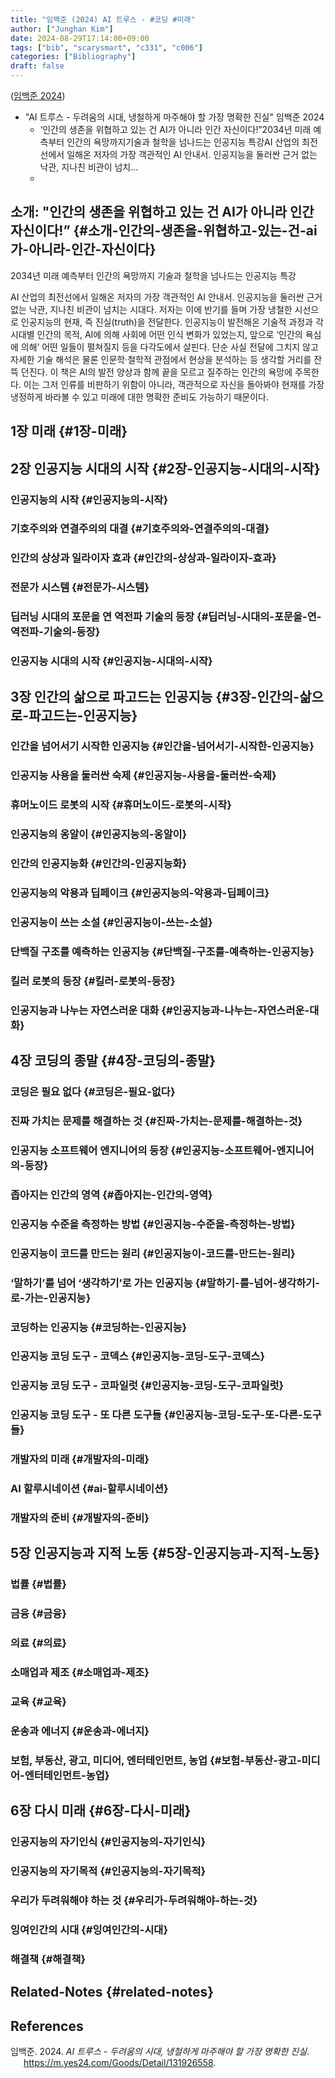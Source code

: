 ```yaml
---
title: "임백준 (2024) AI 트루스 - #코딩 #미래"
author: ["Junghan Kim"]
date: 2024-08-29T17:14:00+09:00
tags: ["bib", "scarysmart", "c331", "c006"]
categories: ["Bibliography"]
draft: false
---
```


(<a href="#citeproc_bib_item_1">임백준 2024</a>)

-   "AI 트루스 - 두려움의 시대, 냉철하게 마주해야 할 가장 명확한 진실" 임백준 2024
    -   ‘인간의 생존을 위협하고 있는 건 AI가 아니라 인간 자신이다!”2034년 미래 예측부터 인간의 욕망까지기술과 철학을 넘나드는 인공지능 특강AI 산업의 최전선에서 일해온 저자의 가장 객관적인 AI 안내서. 인공지능을 둘러싼 근거 없는 낙관, 지나친 비관이 넘치...
    -


## 소개: "인간의 생존을 위협하고 있는 건 AI가 아니라 인간 자신이다!” {#소개-인간의-생존을-위협하고-있는-건-ai가-아니라-인간-자신이다}

2034년 미래 예측부터 인간의 욕망까지 기술과 철학을 넘나드는 인공지능 특강

AI 산업의 최전선에서 일해온 저자의 가장 객관적인 AI 안내서. 인공지능을 둘러싼 근거 없는 낙관, 지나친 비관이 넘치는 시대다. 저자는 이에 반기를 들며 가장 냉철한 시선으로 인공지능의 현재, 즉 진실(truth)을 전달한다. 인공지능이 발전해온 기술적 과정과 각 시대별 인간의 목적, AI에 의해 사회에 어떤 인식 변화가 있었는지, 앞으로 ‘인간의 욕심에 의해’ 어떤 일들이 펼쳐질지 등을 다각도에서 살핀다. 단순 사실 전달에 그치지 않고 자세한 기술 해석은 물론 인문학·철학적 관점에서 현상을 분석하는 등 생각할 거리를 잔뜩 던진다. 이 책은 AI의 발전 양상과 함께 끝을 모르고 질주하는 인간의 욕망에 주목한다. 이는 그저 인류를 비판하기 위함이 아니라, 객관적으로 자신을 돌아봐야 현재를 가장 냉정하게 바라볼 수 있고 미래에 대한 명확한 준비도 가능하기 때문이다.


## 1장 미래 {#1장-미래}


## 2장 인공지능 시대의 시작 {#2장-인공지능-시대의-시작}


### 인공지능의 시작 {#인공지능의-시작}


### 기호주의와 연결주의의 대결 {#기호주의와-연결주의의-대결}


### 인간의 상상과 일라이자 효과 {#인간의-상상과-일라이자-효과}


### 전문가 시스템 {#전문가-시스템}


### 딥러닝 시대의 포문을 연 역전파 기술의 등장 {#딥러닝-시대의-포문을-연-역전파-기술의-등장}


### 인공지능 시대의 시작 {#인공지능-시대의-시작}


## 3장 인간의 삶으로 파고드는 인공지능 {#3장-인간의-삶으로-파고드는-인공지능}


### 인간을 넘어서기 시작한 인공지능 {#인간을-넘어서기-시작한-인공지능}


### 인공지능 사용을 둘러싼 숙제 {#인공지능-사용을-둘러싼-숙제}


### 휴머노이드 로봇의 시작 {#휴머노이드-로봇의-시작}


### 인공지능의 옹알이 {#인공지능의-옹알이}


### 인간의 인공지능화 {#인간의-인공지능화}


### 인공지능의 악용과 딥페이크 {#인공지능의-악용과-딥페이크}


### 인공지능이 쓰는 소설 {#인공지능이-쓰는-소설}


### 단백질 구조를 예측하는 인공지능 {#단백질-구조를-예측하는-인공지능}


### 킬러 로봇의 등장 {#킬러-로봇의-등장}


### 인공지능과 나누는 자연스러운 대화 {#인공지능과-나누는-자연스러운-대화}


## 4장 코딩의 종말 {#4장-코딩의-종말}


### 코딩은 필요 없다 {#코딩은-필요-없다}


### 진짜 가치는 문제를 해결하는 것 {#진짜-가치는-문제를-해결하는-것}


### 인공지능 소프트웨어 엔지니어의 등장 {#인공지능-소프트웨어-엔지니어의-등장}


### 좁아지는 인간의 영역 {#좁아지는-인간의-영역}


### 인공지능 수준을 측정하는 방법 {#인공지능-수준을-측정하는-방법}


### 인공지능이 코드를 만드는 원리 {#인공지능이-코드를-만드는-원리}


### ‘말하기’를 넘어 ‘생각하기’로 가는 인공지능 {#말하기-를-넘어-생각하기-로-가는-인공지능}


### 코딩하는 인공지능 {#코딩하는-인공지능}


### 인공지능 코딩 도구 - 코덱스 {#인공지능-코딩-도구-코덱스}


### 인공지능 코딩 도구 - 코파일럿 {#인공지능-코딩-도구-코파일럿}


### 인공지능 코딩 도구 - 또 다른 도구들 {#인공지능-코딩-도구-또-다른-도구들}


### 개발자의 미래 {#개발자의-미래}


### AI 할루시네이션 {#ai-할루시네이션}


### 개발자의 준비 {#개발자의-준비}


## 5장 인공지능과 지적 노동 {#5장-인공지능과-지적-노동}


### 법률 {#법률}


### 금융 {#금융}


### 의료 {#의료}


### 소매업과 제조 {#소매업과-제조}


### 교육 {#교육}


### 운송과 에너지 {#운송과-에너지}


### 보험, 부동산, 광고, 미디어, 엔터테인먼트, 농업 {#보험-부동산-광고-미디어-엔터테인먼트-농업}


## 6장 다시 미래 {#6장-다시-미래}


### 인공지능의 자기인식 {#인공지능의-자기인식}


### 인공지능의 자기목적 {#인공지능의-자기목적}


### 우리가 두려워해야 하는 것 {#우리가-두려워해야-하는-것}


### 잉여인간의 시대 {#잉여인간의-시대}


### 해결책 {#해결책}


## Related-Notes {#related-notes}

## References

<style>.csl-entry{text-indent: -1.5em; margin-left: 1.5em;}</style><div class="csl-bib-body">
  <div class="csl-entry"><a id="citeproc_bib_item_1"></a>임백준. 2024. <i>AI 트루스 - 두려움의 시대, 냉철하게 마주해야 할 가장 명확한 진실</i>. <a href="https://m.yes24.com/Goods/Detail/131926558">https://m.yes24.com/Goods/Detail/131926558</a>.</div>
</div>

